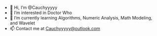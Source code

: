 - 👋 Hi, I’m @Cauchyyyyy
- 👀 I’m interested in Doctor Who
- 🌱 I’m currently learning Algorithms, Numeric Analysis, Math Modeling, and Wavelet 
- 📫 Contact me at Cauchyyyyy@outlook.com

<!---
Cauchyyyyy/Cauchyyyyy is a ✨ special ✨ repository because its `README.md` (this file) appears on your GitHub profile.
You can click the Preview link to take a look at your changes.
--->
